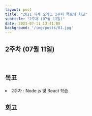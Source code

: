 ```yaml
---
layout: post
title: "2021 하계 모각코 2주차 목표와 회고"
subtitle: "2주차 (07월 11일)"
date: 2021-07-11 13:41:00
background: '/img/posts/01.jpg'
---
```

<h2>2주차 (07월 11일)</h2><br>
<h2 class="section-heading">목표</h2>

<p><li>2주차 : Node.js 및 React 학습</li></p>



<h2 class="section-heading">회고</h2>

<p>

</p>

